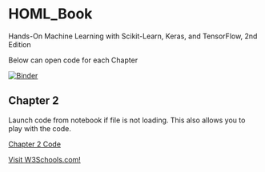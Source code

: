# HOML_Book


Hands-On Machine Learning with Scikit-Learn, Keras, and TensorFlow, 2nd Edition


Below can open code for each Chapter

[![Binder](https://mybinder.org/badge_logo.svg)](https://mybinder.org/v2/gh/TyronSamaroo/HOML_Book/main?filepath=%2FChapter2HOML.ipynb)
## Chapter 2 
Launch code from notebook if file is not loading. This also allows you to play with the code.

<a target="_blank" rel="noopener noreferrer" href="https://mybinder.org/v2/gh/TyronSamaroo/HOML_Book/tree/main/HEAD?filepath=Chapter2HOML.ipynb" >Chapter 2 Code </a>



<a href="https://www.w3schools.com" target="_blank">Visit W3Schools.com!</a> 

